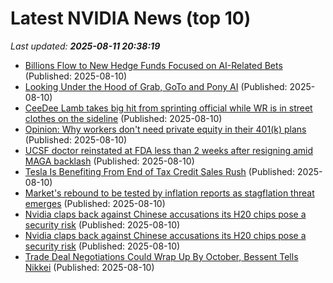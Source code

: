 # Latest NVIDIA News (top 10)
_Last updated: **2025-08-11 20:38:19**_

- [Billions Flow to New Hedge Funds Focused on AI-Related Bets](https://biztoc.com/x/045c13b70585d272) (Published: 2025-08-10)
- [Looking Under the Hood of Grab, GoTo and Pony AI](https://biztoc.com/x/f5bb9b4a3f559e37) (Published: 2025-08-10)
- [CeeDee Lamb takes big hit from sprinting official while WR is in street clothes on the sideline](https://biztoc.com/x/b336c78b91f08250) (Published: 2025-08-10)
- [Opinion: Why workers don't need private equity in their 401(k) plans](https://biztoc.com/x/a80a16a37692e6bc) (Published: 2025-08-10)
- [UCSF doctor reinstated at FDA less than 2 weeks after resigning amid MAGA backlash](https://biztoc.com/x/bed8cd2c4d397926) (Published: 2025-08-10)
- [Tesla Is Benefiting From End of Tax Credit Sales Rush](https://biztoc.com/x/03c3ce33660a922a) (Published: 2025-08-10)
- [Market's rebound to be tested by inflation reports as stagflation threat emerges](https://biztoc.com/x/26ef0d059d162dda) (Published: 2025-08-10)
- [Nvidia claps back against Chinese accusations its H20 chips pose a security risk](https://biztoc.com/x/ca5e147b6ef684a3) (Published: 2025-08-10)
- [Nvidia claps back against Chinese accusations its H20 chips pose a security risk](https://biztoc.com/x/ca5e147b6ef684a3) (Published: 2025-08-10)
- [Trade Deal Negotiations Could Wrap Up By October, Bessent Tells Nikkei](https://biztoc.com/x/62d3b8db3f65b797) (Published: 2025-08-10)
